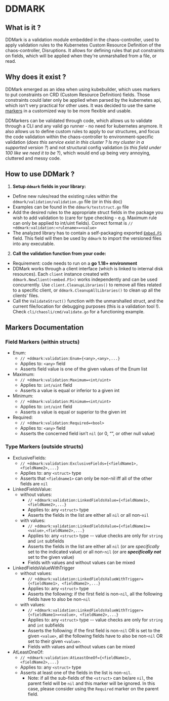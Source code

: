 # DDMARK

## What is it ?
DDMark is a validation module embedded in the chaos-controller, used to apply validation rules to the Kubernetes Custom Resource Definition of the chaos-controller, Disruptions. 
It allows for defining rules that put constraints on fields, which will be applied when they're unmarshalled from a file, or read.

## Why does it exist ?

DDMark emerged as an idea when using kubebuilder, which uses markers to put constraints on CRD (Custom Resource Definition) fields.
Those constraints could later only be applied when parsed by the kubernetes api, which isn't very practical for other uses.
It was decided to use the same [markers](https://pkg.go.dev/sigs.k8s.io/controller-tools/pkg/markers) in a customized way to be more flexible and usable.

DDMarkers can be validated through code, which allows us to validate through a CLI and any valid go runner - no need for kubernetes anymore. 
It also allows us to define custom rules to apply to our structures, and focus the code validation within the chaos-controller to environment-specific validation (*does this service exist in this cluster ? Is my cluster in a supported version ?*) and not structural config validation (*is this field under 100 like we need it to be* ?), which would end up being very annoying, cluttered and messy code.

## How to use DDMark ?

1. **Setup `ddmark` fields in your library:**

* Define new rules/read the existing rules within the `ddmark/validation/validation.go` file (or in this doc)
* Examples can be found in the `ddmark/teststruct.go` file
* Add the desired rules to the appropriate struct fields in the package you wish to add validation to (care for type checking - e.g. Maximum rule can only be applied to int/uint fields). Correct format is `// +ddmark:validation:<rulename>=<value>`
* The analyzed library has to contain a self-packaging exported [`Embed.FS`](https://pkg.go.dev/embed) field. This field will then be used by `ddmark` to import the versioned files into any executable.

2. **Call the validation function from your code:**

* Requirement: code needs to run on a **go 1.18+ environment**
* DDMark works through a client interface (which is linked to internal disk resources). Each `client` instance created with `ddmark.NewClient(<embed.FS>)` works independently and can be used concurrently. Use `client.CleanupLibraries()` to remove all files related to a specific client, or `ddmark.CleanupAllLibraries()` to clean up all the clients' files.
* Call the `ValidateStruct()` function with the unmarshalled struct, and the current file/location for debugging purposes (this is a validation tool !). Check `cli/chaosli/cmd/validate.go` for a functioning example.

## Markers Documentation
### Field Markers (within structs)
- Enum:
  - `// +ddmark:validation:Enum={<any>,<any>,...}`
  - Applies to: `<any>` field
  - Asserts field value is one of the given values of the Enum list
- Maximum:
  - `// +ddmark:validation:Maximum=<int/uint>`
  - Applies to: `int/uint` field
  - Asserts a value is equal or inferior to a given int
- Minimum:
  - `// +ddmark:validation:Minimum=<int/uint>`
  - Applies to: `int/uint` field
  - Asserts a value is equal or superior to the given int
- Required:
  - `// +ddmark:validation:Required=<bool>`
  - Applies to: `<any>` field
  - Asserts the concerned field isn’t `nil` (or 0, “”, or other null value)

### Type Markers (outside structs)
- ExclusiveFields:
  - `// +ddmark:validation:ExclusiveFields={<fieldName1>,<fieldName2>,...}`
  - Applies to: any `<struct>` type
  - Asserts that `<fieldname1>` can only be non-nil iff all of the other fields are `nil`
- LinkedFieldsValue:
  - without values:
    -  `// +ddmark:validation:LinkedFieldsValue={<fieldName1>,<fieldName2>,...}`
    - Applies to: any `<struct>` type
    - Asserts the fields in the list are either all `nil` or all non-`nil`
  - with values:
    - `// +ddmark:validation:LinkedFieldsValue={<fieldName1>=<value>,<fieldName2>,...}`
    - Applies to: any `<struct>` type -- value checks are only for `string` and `int` subfields
    - Asserts the fields in the list are either all `nil` (or are *specifically* set to the indicated value) or all non-`nil` (or are ***specifically not*** set to the given value)
    - Fields with values and without values can be mixed
- LinkedFieldsValueWithTrigger
  - without values:
    - `// +ddmark:validation:LinkedFieldsValueWithTrigger={<fieldName1>, <fieldName2>,...}`
    - Applies to: any `<struct>` type
    - Asserts the following: if the first field is non-`nil`, all the following fields have to also be non-`nil`
  - with values:
    - `// +ddmark:validation:LinkedFieldsValueWithTrigger={<fieldName1>=<value>, <fieldName2>,...}`
    - Applies to: any `<struct>` type -- value checks are only for `string` and `int` subfields 
    - Asserts the following: if the first field is non-`nil` OR is set to the given `<value>`, all the following fields have to also be non-`nil` OR set to their given `<value>`.
    - Fields with values and without values can be mixed
- AtLeastOneOf:
  - `// +ddmark:validation:AtLeastOneOf={<fieldName1>,<fieldName2>,...}`
  - Applies to: any `<struct>` type
  - Asserts at least one of the fields in the list is non-`nil`.
    - Note: if all the sub-fields of the `<struct>` can be/are `nil`, the parent field will be `nil` and this marker will be ignored. In this case, please consider using the `Required` marker on the parent field.
